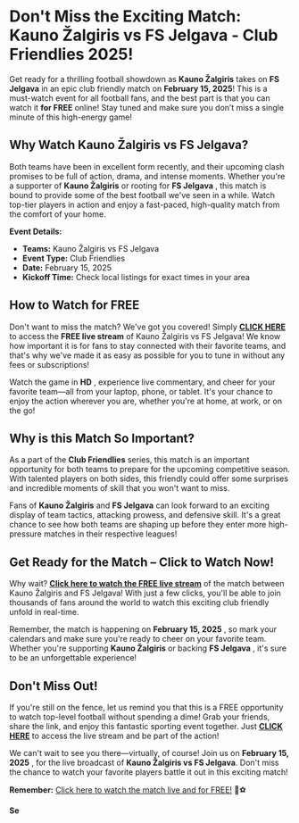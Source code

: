 # Don't Miss the Exciting Match: Kauno Žalgiris vs FS Jelgava - Club Friendlies 2025!

Get ready for a thrilling football showdown as **Kauno Žalgiris** takes on **FS Jelgava** in an epic club friendly match on **February 15, 2025**! This is a must-watch event for all football fans, and the best part is that you can watch it **for FREE** online! Stay tuned and make sure you don’t miss a single minute of this high-energy game!

## Why Watch Kauno Žalgiris vs FS Jelgava?

Both teams have been in excellent form recently, and their upcoming clash promises to be full of action, drama, and intense moments. Whether you're a supporter of **Kauno Žalgiris** or rooting for **FS Jelgava** , this match is bound to provide some of the best football we've seen in a while. Watch top-tier players in action and enjoy a fast-paced, high-quality match from the comfort of your home.

**Event Details:**

- **Teams:** Kauno Žalgiris vs FS Jelgava
- **Event Type:** Club Friendlies
- **Date:** February 15, 2025
- **Kickoff Time:** Check local listings for exact times in your area

## How to Watch for FREE

Don't want to miss the match? We've got you covered! Simply **[CLICK HERE](https://tinyurl.com/livestreamfreeo?st=Kauno+%C5%BDalgiris+vs+FS+Jelgava&si=ghc)** to access the **FREE live stream** of Kauno Žalgiris vs FS Jelgava! We know how important it is for fans to stay connected with their favorite teams, and that's why we've made it as easy as possible for you to tune in without any fees or subscriptions!

Watch the game in **HD** , experience live commentary, and cheer for your favorite team—all from your laptop, phone, or tablet. It's your chance to enjoy the action wherever you are, whether you're at home, at work, or on the go!

## Why is this Match So Important?

As a part of the **Club Friendlies** series, this match is an important opportunity for both teams to prepare for the upcoming competitive season. With talented players on both sides, this friendly could offer some surprises and incredible moments of skill that you won't want to miss.

Fans of **Kauno Žalgiris** and **FS Jelgava** can look forward to an exciting display of team tactics, attacking prowess, and defensive skill. It's a great chance to see how both teams are shaping up before they enter more high-pressure matches in their respective leagues!

## Get Ready for the Match – Click to Watch Now!

Why wait? **[Click here to watch the FREE live stream](https://tinyurl.com/livestreamfreeo?st=Kauno+%C5%BDalgiris+vs+FS+Jelgava&si=ghc)** of the match between Kauno Žalgiris and FS Jelgava! With just a few clicks, you'll be able to join thousands of fans around the world to watch this exciting club friendly unfold in real-time.

Remember, the match is happening on **February 15, 2025** , so mark your calendars and make sure you're ready to cheer on your favorite team. Whether you're supporting **Kauno Žalgiris** or backing **FS Jelgava** , it's sure to be an unforgettable experience!

## Don't Miss Out!

If you're still on the fence, let us remind you that this is a FREE opportunity to watch top-level football without spending a dime! Grab your friends, share the link, and enjoy this fantastic sporting event together. Just **[CLICK HERE](https://tinyurl.com/livestreamfreeo?st=Kauno+%C5%BDalgiris+vs+FS+Jelgava&si=ghc)** to access the live stream and be part of the action!

We can't wait to see you there—virtually, of course! Join us on **February 15, 2025** , for the live broadcast of **Kauno Žalgiris vs FS Jelgava**. Don't miss the chance to watch your favorite players battle it out in this exciting match!

**Remember:** [Click here to watch the match live and for FREE!](https://tinyurl.com/livestreamfreeo?st=Kauno+%C5%BDalgiris+vs+FS+Jelgava&si=ghc) 🎉⚽

**Se**
